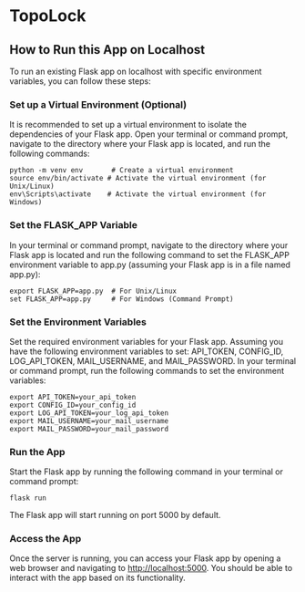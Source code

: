 # TopoLock

<h2>How to Run this App on Localhost</h2>
<p>To run an existing Flask app on localhost with specific environment variables, you can follow these steps:</p>
<h3>Set up a Virtual Environment (Optional)</h3>
<p>It is recommended to set up a virtual environment to isolate the dependencies of your Flask app. Open your terminal or command prompt, navigate to the directory where your Flask app is located, and run the following commands:</p>
<pre><code>python -m venv env       # Create a virtual environment
source env/bin/activate # Activate the virtual environment (for Unix/Linux)
env\Scripts\activate    # Activate the virtual environment (for Windows)
</code></pre>
<h3>Set the FLASK_APP Variable</h3>
<p>In your terminal or command prompt, navigate to the directory where your Flask app is located and run the following command to set the FLASK_APP environment variable to app.py (assuming your Flask app is in a file named app.py):</p>
<pre><code>export FLASK_APP=app.py  # For Unix/Linux
set FLASK_APP=app.py     # For Windows (Command Prompt)
</code></pre>
<h3>Set the Environment Variables</h3>
<p>Set the required environment variables for your Flask app. Assuming you have the following environment variables to set: API_TOKEN, CONFIG_ID, LOG_API_TOKEN, MAIL_USERNAME, and MAIL_PASSWORD. In your terminal or command prompt, run the following commands to set the environment variables:</p>
<pre><code>export API_TOKEN=your_api_token
export CONFIG_ID=your_config_id
export LOG_API_TOKEN=your_log_api_token
export MAIL_USERNAME=your_mail_username
export MAIL_PASSWORD=your_mail_password
</code></pre>
<h3>Run the App</h3>
<p>Start the Flask app by running the following command in your terminal or command prompt:</p>
<pre><code>flask run
</code></pre>
<p>The Flask app will start running on port 5000 by default.</p>
<h3>Access the App</h3>
<p>Once the server is running, you can access your Flask app by opening a web browser and navigating to <a href="http://localhost:5000">http://localhost:5000</a>. You should be able to interact with the app based on its functionality.</p>
